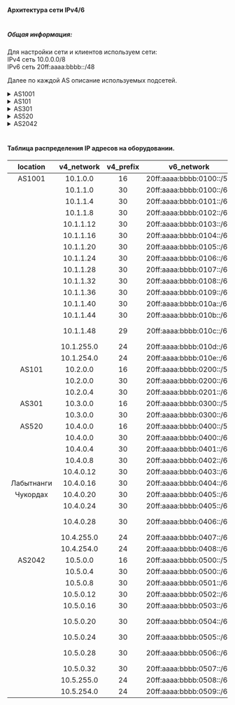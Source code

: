 #### Архитектура сети IPv4/6  
#  




##### Общая информация:
Для настройки сети и клиентов используем сети:  
IPv4 сеть  10.0.0.0/8  
IPv6 сеть  20ff:aaaa:bbbb::/48  

Далее по каждой AS описание используемых подсетей.
<details>
<summary>AS1001</summary>

  ```
Используем IPv4 сеть  10.1.0.0/16
10.1.0.0/21 для управления и стыковки.
10.1.128.0/17 для пользователей
Используем IPv6 сеть 20ff:aaaa:bbbb:0100::/56

```
</details>

<details>
  <summary>AS101</summary>

  ```
  Используем IPv4 сеть  10.1.0.0/16
  10.2.0.0/21 для управления и стыковки.
  10.2.128.0/17 для пользователей
  Используем IPv6 сеть 20ff:aaaa:bbbb:0200::/56


```
</details>

<details>
  <summary>AS301</summary>

  ```
  Используем IPv4 сеть  10.0.0.0/16
  10.3.0.0/21 для управления и стыковки.
  10.3.128.0/17 для пользователей
  Используем IPv6 сеть 20ff:aaaa:bbbb:0300::/56

```
</details>

<details>
  <summary>AS520</summary>

  ```
  Используем IPv4 сеть  10.0.0.0/16
  10.4.0.0/21 для управления и стыковки.
  10.4.128.0/17 для пользователей
  Используем IPv6 сеть 20ff:aaaa:bbbb:0400::/56

```
</details>

<details>
  <summary>AS2042</summary>

  ```
  Используем IPv4 сеть  10.0.0.0/16
  10.5.0.0/21 для управления и стыковки.
  10.5.128.0/17 для пользователей
Используем IPv6 сеть 20ff:aaaa:bbbb:0500::/56
```
</details>  

#  


#### Таблица распределения IP адресов на оборудовании.

|location        | v4_network | v4_prefix|v6_network| comments|
|:-----------:|:--------:|:---------------:|:-------------:|:---:|
|AS1001|10.1.0.0|16|20ff:aaaa:bbbb:0100::/56||
||10.1.1.0|30|20ff:aaaa:bbbb:0100::/64|R14-R19|
||10.1.1.4|30|20ff:aaaa:bbbb:0101::/64|R14-R12|
||10.1.1.8|30|20ff:aaaa:bbbb:0102::/64|R14-R13|
||10.1.1.12|30|20ff:aaaa:bbbb:0103::/64|R14-R22|
||10.1.1.16|30|20ff:aaaa:bbbb:0104::/64|R15-R12|
||10.1.1.20|30|20ff:aaaa:bbbb:0105::/64|R15-R13|
||10.1.1.24|30|20ff:aaaa:bbbb:0106::/64|R15-R20|
||10.1.1.28|30|20ff:aaaa:bbbb:0107::/64|R15-R21|
||10.1.1.32|30|20ff:aaaa:bbbb:0108::/64|R12-SW4|
||10.1.1.36|30|20ff:aaaa:bbbb:0109::/64|R12-SW5|
||10.1.1.40|30|20ff:aaaa:bbbb:010a::/64|R13-SW4|
||10.1.1.44|30|20ff:aaaa:bbbb:010b::/64|R13-SW5|
||10.1.1.48|29|20ff:aaaa:bbbb:010c::/64|switches vlan10|
||10.1.255.0|24|20ff:aaaa:bbbb:010d::/64|VPC1|
||10.1.254.0|24|20ff:aaaa:bbbb:010e::/64|VPC7|
|AS101|10.2.0.0|16|20ff:aaaa:bbbb:0200::/56||
||10.2.0.0|30|20ff:aaaa:bbbb:0200::/64|R22-R23|
||10.2.0.4|30|20ff:aaaa:bbbb:0201::/64|R22-R21|
|AS301|10.3.0.0|16|20ff:aaaa:bbbb:0300::/56||
||10.3.0.0|30|20ff:aaaa:bbbb:0300::/64|R21-R24|
|AS520|10.4.0.0|16|20ff:aaaa:bbbb:0400::/56||
||10.4.0.0|30|20ff:aaaa:bbbb:0400::/64|R23-R24|
||10.4.0.4|30|20ff:aaaa:bbbb:0401::/64|R23-R25|
||10.4.0.8|30|20ff:aaaa:bbbb:0402::/64|R24-R26|
||10.4.0.12|30|20ff:aaaa:bbbb:0403::/64|R25-R26|
|Лабытнанги|10.4.0.16|30|20ff:aaaa:bbbb:0404::/64|R25-R27|
|Чукордах|10.4.0.20|30|20ff:aaaa:bbbb:0405::/64|R25-R28|
||10.4.0.24|30|20ff:aaaa:bbbb:0405::/64|R26-R28|
||10.4.0.28|30|20ff:aaaa:bbbb:0406::/64|R28-SW29|
||10.4.255.0|24|20ff:aaaa:bbbb:0407::/64|VPC30|
||10.4.254.0|24|20ff:aaaa:bbbb:0408::/64|VPC31|
|AS2042|10.5.0.0|16|20ff:aaaa:bbbb:0500::/56|R18-R17|
||10.5.0.4|30|20ff:aaaa:bbbb:0500::/64|R18-R16|
||10.5.0.8|30|20ff:aaaa:bbbb:0501::/64|R18-R24|
||10.5.0.12|30|20ff:aaaa:bbbb:0502::/64|R18-R26|
||10.5.0.16|30|20ff:aaaa:bbbb:0503::/64|R17-SW9|
||10.5.0.20|30|20ff:aaaa:bbbb:0504::/64|R17-SW10|
||10.5.0.24|30|20ff:aaaa:bbbb:0505::/64|R16-SW9|
||10.5.0.28|30|20ff:aaaa:bbbb:0506::/64|R16-SW10|
||10.5.0.32|30|20ff:aaaa:bbbb:0507::/64|R16-R32|
||10.5.255.0|24|20ff:aaaa:bbbb:0508::/64|VPC8|
||10.5.254.0|24|20ff:aaaa:bbbb:0509::/64|VPC|
